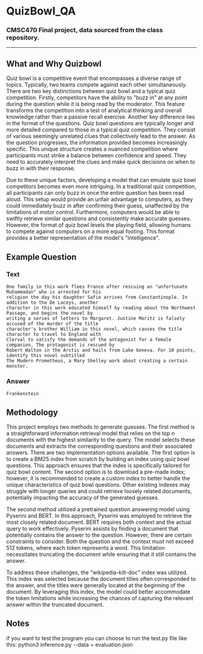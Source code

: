 # QuizBowl_QA
### CMSC470 Final project, data sourced from the class repository.
---
## What and Why Quizbowl
Quiz bowl is a competitive event that encompasses a diverse range of topics. Typically, two teams compete against each other simultaneously. There are two key distinctions between quiz bowl and a typical quiz competition. Firstly, competitors have the ability to "buzz in" at any point during the question while it is being read by the moderator. This feature transforms the competition into a test of analytical thinking and overall knowledge rather than a passive recall exercise.
Another key difference lies in the format of the questions. Quiz bowl questions are typically longer and more detailed compared to those in a typical quiz competition. They consist of various seemingly unrelated clues that collectively lead to the answer. As the question progresses, the information provided becomes increasingly specific. This unique structure creates a nuanced competition where participants must strike a balance between confidence and speed. They need to accurately interpret the clues and make quick decisions on when to buzz in with their response.

Due to these unique factors, developing a model that can emulate quiz bowl competitors becomes even more intriguing. In a traditional quiz competition, all participants can only buzz in once the entire question has been read aloud. This setup would provide an unfair advantage to computers, as they could immediately buzz in after confirming their guess, unaffected by the limitations of motor control. Furthermore, computers would be able to swiftly retrieve similar questions and consistently make accurate guesses. However, the format of quiz bowl levels the playing field, allowing humans to compete against computers on a more equal footing. This format provides a better representation of the model's "intelligence".


## Example Question
### Text
    One family in this work flees France after rescuing an "unfortunate Muhammadan" who is arrested for his
    religion the day his daughter Safie arrives from Constantinople. In addition to the De Laceys, another 
    character in this work educated himself by reading about the Northwest Passage, and begins the novel by 
    writing a series of letters to Margaret. Justine Moritz is falsely accused of the murder of the title 
    character's brother William in this novel, which causes the title character to travel to England with
    Clerval to satisfy the demands of the antagonist for a female companion. The protagonist is rescued by 
    Robert Walton in the Arctic and hails from Lake Geneva. For 10 points, identify this novel subtitled 
    The Modern Prometheus, a Mary Shelley work about creating a certain monster.
### Answer
    Frankenstein
    
## Methodology 

This project employs two methods to generate guesses. The first method is a straightforward information retrieval model that relies on the top n documents with the highest similarity to the query. The model selects these documents and extracts the corresponding questions and their associated answers. There are two implementation options available. The first option is to create a BM25 index from scratch by building an index using quiz bowl questions. This approach ensures that the index is specifically tailored for quiz bowl content. The second option is to download a pre-made index; however, it is recommended to create a custom index to better handle the unique characteristics of quiz bowl questions. Other existing indexes may struggle with longer queries and could retrieve loosely related documents, potentially impacting the accuracy of the generated guesses.

The second method utilized a pretrained question answering model using Pyserini and BERT. In this approach, Pyserini was employed to retrieve the most closely related document. BERT requires both context and the actual query to work effectively. Pyserini assists by finding a document that potentially contains the answer to the question. However, there are certain constraints to consider. Both the question and the context must not exceed 512 tokens, where each token represents a word. This limitation necessitates truncating the document while ensuring that it still contains the answer.

To address these challenges, the "wikipedia-kilt-doc" index was utilized. This index was selected because the document titles often corresponded to the answer, and the titles were generally located at the beginning of the document. By leveraging this index, the model could better accommodate the token limitations while increasing the chances of capturing the relevant answer within the truncated document.


## Notes 
if you want to test the program you can choose to run the test.py file like this: 
        python3 inference.py --data = evaluation.json
